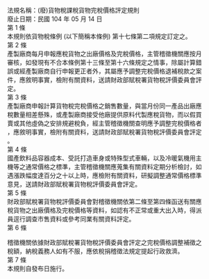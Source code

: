 法規名稱：(廢)貨物稅課稅貨物完稅價格評定規則  
廢止日期：民國 104 年 05 月 14 日  
第 1 條  
本規則依貨物稅條例 (以下簡稱本條例) 第十七條第二項規定訂定之。  
第 2 條  
產製廠商每月申報應稅貨物之出廠價格及完稅價格，主管稽徵機關應按月  
審核，如發現有不合本條例第十三條至第十六條規定之情事，除屬計算錯  
誤或經產製廠商自行申報更正者外，其屬應予調整完稅價格退補稅款之案  
件，應敘明事實，檢附有關資料，送請財政部賦稅署貨物稅評價委員會評  
定。  
第 3 條  
產製廠商申報計算貨物稅完稅價格之銷售數量，與當月份同一產品出廠應  
稅數量相差懸殊，或產製廠商接受他廠提供原料代製應稅貨物，而以假買  
賣或其他虛偽之安排規避稅負，經主管稽徵機關查明應予調整完稅價格者  
，應敘明事實，檢附有關資料，送請財政部賦稅署貨物稅評價委員會評定  
。  
第 4 條  
國產飲料品容器成本、受託打造車身或特殊型式車輛，以及冷暖氣機用主  
機等之通常價格之標準，主管稽徵機關應蒐集有關資料定期分析檢討，如  
遇漲跌幅度達百分之十以上時，應檢附有關資料，研擬調整通常價格標準  
意見，送請財政部賦稅署貨物稅評價委員會評定。  
第 5 條  
財政部賦稅署貨物稅評價委員會對稽徵機關依第二條至第四條函送有關應  
稅貨物之出廠價格及完稅價格等資料，如認有不正常或重大出入時，得派  
員逕行調查市售資料或參考同業有關資料評定。  
第 6 條  


稽徵機關依據財政部賦稅署貨物稅評價委員會評定之完稅價格調整補徵之  
稅額，納稅義務人如有不服，應依稅捐稽徵法規定提起行政救濟。  
第 7 條  
本規則自發布日施行。  


